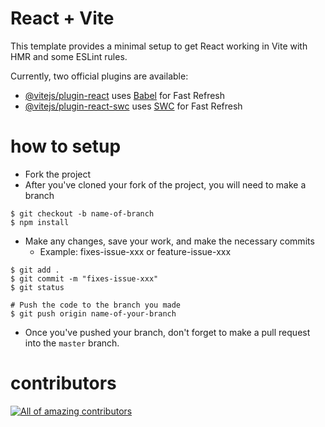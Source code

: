 # React + Vite

This template provides a minimal setup to get React working in Vite with HMR and some ESLint rules.

Currently, two official plugins are available:

- [@vitejs/plugin-react](https://github.com/vitejs/vite-plugin-react/blob/main/packages/plugin-react/README.md) uses [Babel](https://babeljs.io/) for Fast Refresh
- [@vitejs/plugin-react-swc](https://github.com/vitejs/vite-plugin-react-swc) uses [SWC](https://swc.rs/) for Fast Refresh

# how to setup
- Fork the project
- After you've cloned your fork of the project, you will need to make a branch

```
$ git checkout -b name-of-branch
$ npm install
```

- Make any changes, save your work, and make the necessary commits 
    - Example: fixes-issue-xxx or feature-issue-xxx 
```
$ git add .
$ git commit -m "fixes-issue-xxx" 
$ git status

# Push the code to the branch you made
$ git push origin name-of-your-branch

```
- Once you've pushed your branch, don't forget to make a pull request into the `master` branch.

# contributors
<a href="https://github.com/depapp/IndoGitHubers/graphs/contributors"><img src="https://contrib.rocks/image?repo=depapp/IndoGitHubers" alt="All of amazing contributors"></a>


